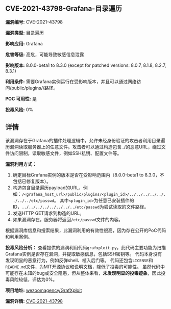 ## CVE-2021-43798-Grafana-目录遍历

**漏洞编号:** CVE-2021-43798

**漏洞类型:** 目录遍历

**影响应用:** Grafana

**危害等级:** 高危，可能导致敏感信息泄露

**影响版本:** 8.0.0-beta1 to 8.3.0 (except for patched versions: 8.0.7, 8.1.8, 8.2.7, 8.3.1)

**利用条件:** 需要Grafana实例运行在受影响版本，并且可以通过网络访问/public/plugins//路径。

**POC 可用性:** 是

**投毒风险:** 0%

## 详情

该漏洞存在于Grafana的插件处理逻辑中，允许未经身份验证的攻击者利用目录遍历漏洞读取服务器上的任意文件。攻击者可以通过构造包含../的恶意URL，绕过文件访问限制，读取敏感文件，例如SSH私钥、配置文件等。

**漏洞利用方式：**

1.  确定目标Grafana实例的版本是否在受影响范围内（8.0.0-beta1 to 8.3.0，不包括已修复版本）。
2.  构造包含目录遍历payload的URL，例如：`/<grafana_host_url>/public/plugins/<plugin_id>/../../../../../../../../etc/passwd`。 其中`<plugin_id>`为任意已安装插件的ID，`../../../../../../../../etc/passwd`为尝试读取的文件路径。
3.  发送HTTP GET请求到构造的URL。
4.  如果漏洞存在，服务器将返回`/etc/passwd`文件的内容。

根据漏洞库信息和搜索结果，此漏洞利用的有效性很高，因为存在公开的PoC代码和利用案例。

**投毒风险分析：**
查看提供的漏洞利用代码`grafxploit.py`，此代码主要功能为扫描Grafana实例是否存在漏洞，并提取敏感信息，包括SSH密钥等。
代码本身没有发现明显的恶意行为，例如反弹shell、植入后门等。 代码还包含`LICENSE`和`README.md`文件，为MIT开源协议和说明文档，降低了投毒的可能性。
虽然代码中可能存在未知的bug或安全隐患，但从整体来看，**未发现明显的投毒迹象**，因此投毒风险较低，评估为0%。

**项目地址:** [wezoomagency/GrafXploit](https://github.com/wezoomagency/GrafXploit)

**漏洞详情:** [CVE-2021-43798](https://nvd.nist.gov/vuln/detail/CVE-2021-43798)